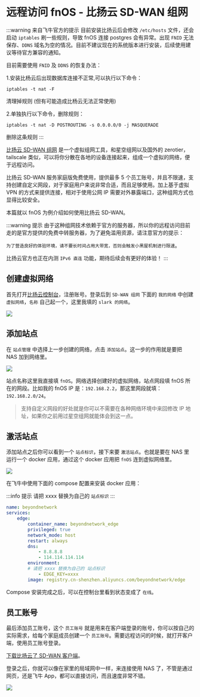 # 远程访问 fnOS - 比扬云 SD-WAN 组网

:::warning 来自飞牛官方的提示
目前安装比扬云后会修改 `/etc/hosts` 文件，还会启动 `iptables` 刷一些规则，导致 fnOS 连接 postgres 会有异常。出现 `FNID` 无法保存、`DDNS` 域名为空的情况。目前不建议现在的系统版本进行安装，后续使用建议等待官方兼容的通知。

目前需要使用 `FNID` 及 `DDNS` 的恢复办法：

1.安装比杨云后出现数据库连接不正常,可以执行以下命令：

`iptables -t nat -F​`

清理掉规则 (但有可能造成比杨云无法正常使用)

2.单独执行以下命令，删除规则：

`iptables -t nat -D POSTROUTING -s 0.0.0.0/0 -j MASQUERADE`

删除这条规则
:::

[比扬云 SD-WAN 组网](https://dash.beyondnetwork.net/) 是一个虚拟组网工具，和星空组网以及国外的 zerotier，tailscale 类似，可以将你分散在各地的设备连接起来，组成一个虚拟的网络，便于远程访问。

比扬云 SD-WAN 服务家庭版免费使用，提供最多 5 个员工账号，并且不限速，支持创建自定义网段，对于家庭用户来说非常合适，而且足够使用。加上基于虚拟 VPN 的方式来提供连接，相对于使用公网 IP 需要对外暴露端口，这种组网方式也显得比较安全。

本篇就以 fnOS 为例介绍如何使用比扬云 SD-WAN。

:::warning 提示
由于这种组网技术依赖于官方的服务器，所以你的远程访问目前走的是官方提供的免费中转服务器，为了避免滥用资源，请注意官方的提示：

`为了营造良好的体验环境，请不要长时间占用大带宽，否则会触发小黑屋机制进行限速`。

比扬云官方也正在内测 `IPv6 直连` 功能，期待后续会有更好的体验！
:::

## 创建虚拟网络

首先打开[比扬云控制台](https://dash.beyondnetwork.net/)，注册账号。登录后到 `SD-WAN 组网` 下面的 `我的网络` 中创建 `虚拟网络`，`名称` 自己起一个，这里我填的 `slark 的网络`。

![](https://img.slarker.me/wiki/20250306144731218.webp)

## 添加站点

在 `站点管理` 中选择上一步创建的网络，点击 `添加站点`。这一步的作用就是要把 NAS 加到网络里。

![](https://img.slarker.me/wiki/20250306145219631.webp)

站点名称这里我直接填 `fnOS`。网络选择创建好的虚拟网络，站点网段填 fnOS 所在的网段。比如我的 fnOS IP 是：`192.168.2.2`，那这里网段就填：`192.168.2.0/24`。

> 支持自定义网段的好处就是你可以不需要在各种网络环境中来回修改 IP 地址，如果你之前用过星空组网就能体会到这一点。

## 激活站点

添加站点之后你可以看到一个 `站点标识`，接下来要 `激活站点`。也就是要在 NAS 里运行一个 docker 应用，通过这个 docker 应用把 `fnOS` 连到虚拟网络里。

![](https://img.slarker.me/wiki/20250306145915091.webp)

在飞牛中使用下面的 compose 配置来安装 docker 应用：

:::info 提示
请把 xxxx 替换为自己的 `站点标识`
:::

```yml
name: beyondnetwork
services:
    edge:
        container_name: beyondnetwork_edge
        privileged: true
        network_mode: host
        restart: always
        dns:
            - 8.8.8.8
            - 114.114.114.114
        environment:
        # 请把 xxxx 替换为自己的 站点标识
            - EDGE_KEY=xxxx
        image: registry.cn-shenzhen.aliyuncs.com/beyondnetwork/edge
```

Compose 安装完成之后，可以在控制台里看到状态变成了 `在线`。

## 员工账号

最后添加员工账号，这个 `员工账号` 就是用来在客户端登录的账号，你可以按自己的实际需求，给每个家庭成员创建一个 `员工账号`。需要远程访问的时候，就打开客户端，使用员工账号登录。

[下载比扬云了 SD-WAN 客户端](https://dash.beyondnetwork.net/console/sdwan/download)。

登录之后，你就可以像在家里的局域网中一样，来连接使用 NAS 了，不管是通过网页，还是飞牛 App，都可以直接访问，而且速度非常不错。

![](https://img.slarker.me/wiki/Screenshot_2025-03-06-15-10-21-902_com.android.chrome.webp)